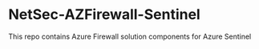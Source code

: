 # NetSec-AZFirewall-Sentinel
This repo contains Azure Firewall solution components for Azure Sentinel
